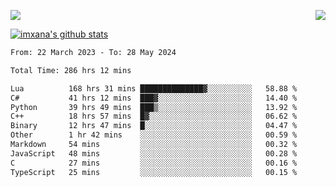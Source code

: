 <p>
  <a href="https://count.getloli.com/"><img src="https://count.getloli.com/get/@xana.readme?theme=moebooru-h"></a>
  <img src="https://weather-icon.journeyad.repl.co/@hangzhou?v=1" align="right">
</p>


<a href="https://github.com/imxana"><img align="center" src="https://github-readme-stats.vercel.app/api?username=imxana&show_icons=true&include_all_commits=true&hide_border=tru&custom_title=imxana%27s%20Github%20Stats" alt="imxana's github stats" /></a> 

<!--START_SECTION:waka-->

```txt
From: 22 March 2023 - To: 28 May 2024

Total Time: 286 hrs 12 mins

Lua          168 hrs 31 mins ██████████████▓░░░░░░░░░░   58.88 %
C#           41 hrs 12 mins  ███▓░░░░░░░░░░░░░░░░░░░░░   14.40 %
Python       39 hrs 49 mins  ███▒░░░░░░░░░░░░░░░░░░░░░   13.92 %
C++          18 hrs 57 mins  █▓░░░░░░░░░░░░░░░░░░░░░░░   06.62 %
Binary       12 hrs 47 mins  █░░░░░░░░░░░░░░░░░░░░░░░░   04.47 %
Other        1 hr 42 mins    ░░░░░░░░░░░░░░░░░░░░░░░░░   00.59 %
Markdown     54 mins         ░░░░░░░░░░░░░░░░░░░░░░░░░   00.32 %
JavaScript   48 mins         ░░░░░░░░░░░░░░░░░░░░░░░░░   00.28 %
C            27 mins         ░░░░░░░░░░░░░░░░░░░░░░░░░   00.16 %
TypeScript   25 mins         ░░░░░░░░░░░░░░░░░░░░░░░░░   00.15 %
```

<!--END_SECTION:waka-->
